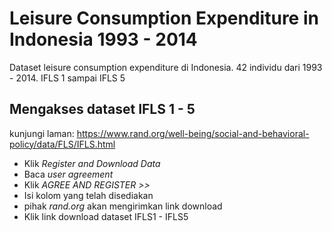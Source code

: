 # Leisure Consumption Expenditure in Indonesia 1993 - 2014
Dataset leisure consumption expenditure di Indonesia.
42 individu dari 1993 - 2014.
IFLS 1 sampai IFLS 5

## Mengakses dataset IFLS 1 - 5

kunjungi laman: https://www.rand.org/well-being/social-and-behavioral-policy/data/FLS/IFLS.html

- Klik *Register and Download Data*
- Baca *user agreement*
- Klik *AGREE AND REGISTER >>*
- Isi kolom yang telah disediakan
- pihak *rand.org* akan mengirimkan link download
- Klik link download dataset IFLS1 - IFLS5
